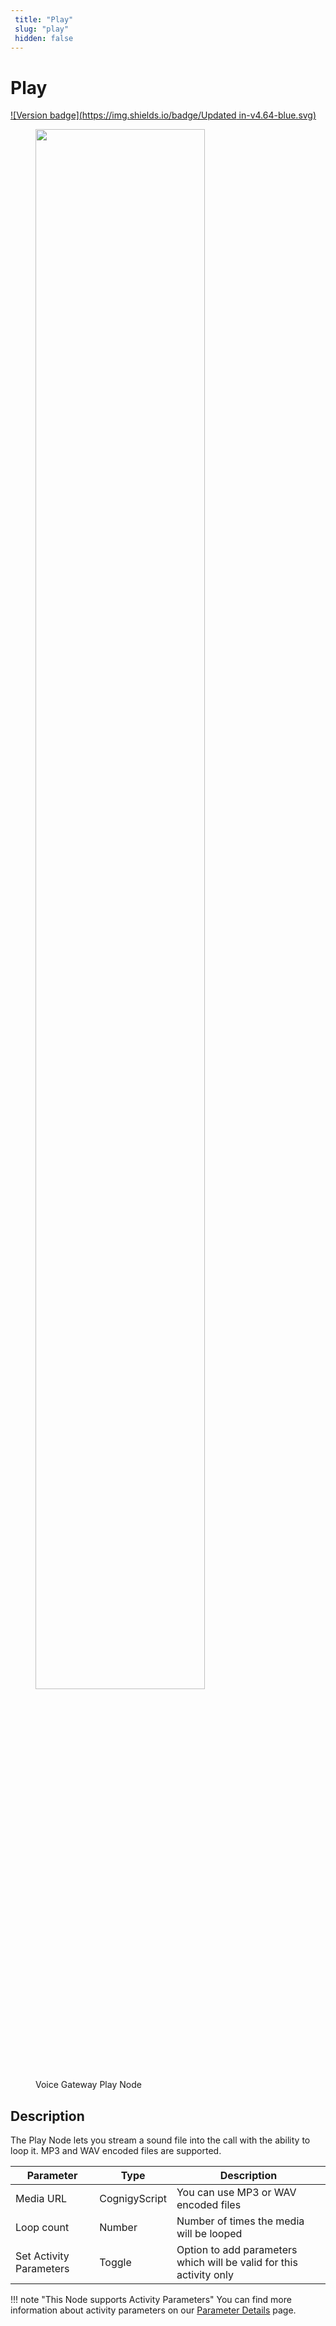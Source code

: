 ```yaml
---
 title: "Play" 
 slug: "play" 
 hidden: false 
---
```

# Play

[![Version badge](https://img.shields.io/badge/Updated in-v4.64-blue.svg)](../../../../release-notes/4.64.md)

<figure>
  <img class="image-center" src="{{config.site_url}}ai/flow-nodes/images/vg/play.png" width="80%" />
  <figcaption>Voice Gateway Play Node</figcaption>
</figure>

## Description
<div class="divider"></div>

The Play Node lets you stream a sound file into the call with the ability to loop it. MP3 and WAV encoded files are supported.

| Parameter               | Type          | Description                                                         |
|-------------------------|---------------|---------------------------------------------------------------------|
| Media URL               | CognigyScript | You can use MP3 or WAV encoded files                                |
| Loop count              | Number        | Number of times the media will be looped                            |
| Set Activity Parameters | Toggle        | Option to add parameters which will be valid for this activity only |


!!! note "This Node supports Activity Parameters"
    You can find more information about activity parameters on our [Parameter Details](parameter-details.md) page.
